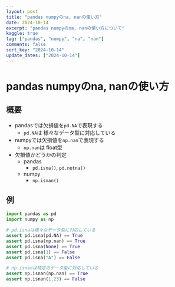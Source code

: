 ```yaml
---
layout: post
title: "pandas numpyのna, nanの使い方" 
date: 2024-10-14
excerpt: "pandas numpyのna, nanの使い方について"
kaggle: true
tag: ["pandas", "numpy", "na", "nan"]
comments: false
sort_key: "2024-10-14"
update_dates: ["2024-10-14"]
---
```


# pandas numpyのna, nanの使い方

## 概要
 - pandasでは欠損値を`pd.NA`で表現する
   - `pd.NA`は 様々なデータ型に対応している
 - numpyでは欠損値を`np.nan`で表現する
   - `np.nan`は float型
 - 欠損値かどうかの判定
   - pandas
     - `pd.isna()`, `pd.notna()`
   - numpy
     - `np.isnan()`

## 例

```python
import pandas as pd
import numpy as np

# pd.isnaは様々なデータ型に対応している
assert pd.isna(pd.NA) == True
assert pd.isna(np.nan) == True
assert pd.isna(None) == True
assert pd.isna(1) == False
assert pd.isna("A") == False

# np.isnanは特定のデータ型に対応している
assert np.isnan(np.nan) == True
assert np.isnan(1.23) == False
```
